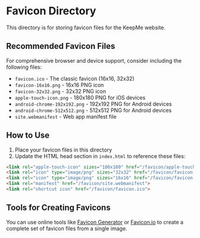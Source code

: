 # Favicon Directory

This directory is for storing favicon files for the KeepMe website.

## Recommended Favicon Files

For comprehensive browser and device support, consider including the following files:

- `favicon.ico` - The classic favicon (16x16, 32x32)
- `favicon-16x16.png` - 16x16 PNG icon
- `favicon-32x32.png` - 32x32 PNG icon
- `apple-touch-icon.png` - 180x180 PNG for iOS devices
- `android-chrome-192x192.png` - 192x192 PNG for Android devices
- `android-chrome-512x512.png` - 512x512 PNG for Android devices
- `site.webmanifest` - Web app manifest file

## How to Use

1. Place your favicon files in this directory
2. Update the HTML head section in `index.html` to reference these files:

```html
<link rel="apple-touch-icon" sizes="180x180" href="/favicon/apple-touch-icon.png">
<link rel="icon" type="image/png" sizes="32x32" href="/favicon/favicon-32x32.png">
<link rel="icon" type="image/png" sizes="16x16" href="/favicon/favicon-16x16.png">
<link rel="manifest" href="/favicon/site.webmanifest">
<link rel="shortcut icon" href="/favicon/favicon.ico">
```

## Tools for Creating Favicons

You can use online tools like [Favicon Generator](https://realfavicongenerator.net/) or [Favicon.io](https://favicon.io/) to create a complete set of favicon files from a single image.
